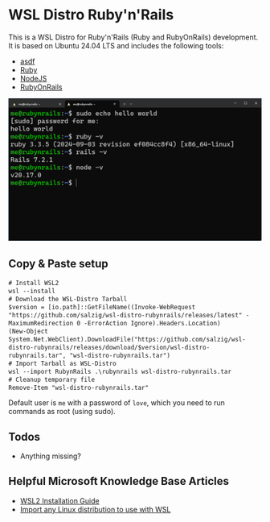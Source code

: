 # WSL Distro Ruby'n'Rails

This is a WSL Distro for Ruby'n'Rails (Ruby and RubyOnRails) development. It is based on Ubuntu 24.04 LTS and includes the following tools:
* [asdf](https://asdf-vm.com/)
* [Ruby](https://ruby-lang.org/)
* [NodeJS](https://nodejs.org/)
* [RubyOnRails](https://rubyonrails.org/)

![Preview of rubynrails WSL](/.github/assets/preview.png?raw=true)

## Copy & Paste setup


```
# Install WSL2
wsl --install
# Download the WSL-Distro Tarball
$version = [io.path]::GetFileName((Invoke-WebRequest "https://github.com/salzig/wsl-distro-rubynrails/releases/latest" -MaximumRedirection 0 -ErrorAction Ignore).Headers.Location)
(New-Object System.Net.WebClient).DownloadFile("https://github.com/salzig/wsl-distro-rubynrails/releases/download/$version/wsl-distro-rubynrails.tar", "wsl-distro-rubynrails.tar")
# Import Tarball as WSL-Distro
wsl --import RubynRails .\rubynrails wsl-distro-rubynrails.tar
# Cleanup temporary file
Remove-Item "wsl-distro-rubynrails.tar"
```

Default user is `me` with a password of `love`, which you need to run commands as root (using sudo).

## Todos

- Anything missing?

## Helpful Microsoft Knowledge Base Articles
- [WSL2 Installation Guide](https://docs.microsoft.com/en-us/windows/wsl/install)
- [Import any Linux distribution to use with WSL](https://learn.microsoft.com/en-us/windows/wsl/use-custom-distro)
